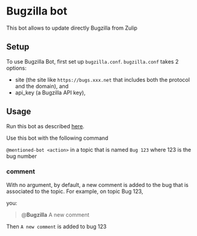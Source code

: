 # Bugzilla bot

This bot allows to update directly Bugzilla from Zulip

## Setup

To use Bugzilla Bot, first set up `bugzilla.conf`. `bugzilla.conf` takes 2 options:

 - site (the site like `https://bugs.xxx.net` that includes both the protocol and the domain), and
 - api_key (a Bugzilla API key), 


## Usage

Run this bot as described
[here](https://zulipchat.com/api/running-bots#running-a-bot).

Use this bot with the following command

`@mentioned-bot <action>` in a topic that is named `Bug 123` where 123 is the bug number

### comment

With no argument, by default, a new comment is added to the bug that is associated to the topic.
For example, on topic Bug 123,

you:

  > @**Bugzilla** A new comment

Then `A new comment` is added to bug 123
